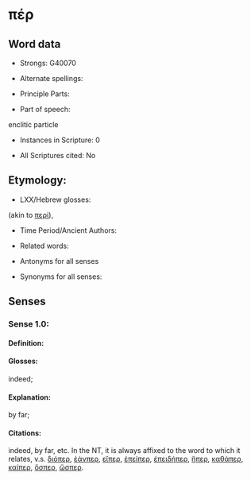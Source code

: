 # πέρ

<!-- Status: S2=NeedsEdits -->
<!-- Lexica used for edits:   -->

## Word data

* Strongs: G40070

* Alternate spellings:



* Principle Parts: 


* Part of speech: 

enclitic particle

* Instances in Scripture: 0

* All Scriptures cited: No

## Etymology: 


* LXX/Hebrew glosses: 

(akin to [περί]()),

* Time Period/Ancient Authors: 


* Related words: 

* Antonyms for all senses

* Synonyms for all senses: 


## Senses 


### Sense  1.0: 

#### Definition: 

#### Glosses: 

indeed; 

#### Explanation: 

by far; 

#### Citations: 

indeed, by far, etc. In the NT, it is always affixed to the word to which it relates, v.s. [διόπερ](), [ἐάνπερ](), [εἴπερ](), [ἐπείπερ](), [ἐπειδήπερ](), [ἤπερ](), [καθάπερ](), [καίπερ](), [ὅσπερ](), [ὥσπερ]().
